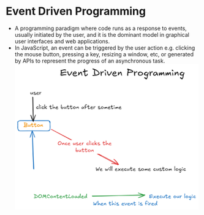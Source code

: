 # Event Driven Programming

* A programming paradigm where code runs as a response to events, usually initiated by the user, and it is the dominant model in graphical user interfaces and web applications.
* In JavaScript, an event can be triggered by the user action e.g. clicking the mouse button, pressing a key, resizing a window, etc, or generated by APIs to represent the progress of an asynchronous task.
   ![alt text](image.png)
